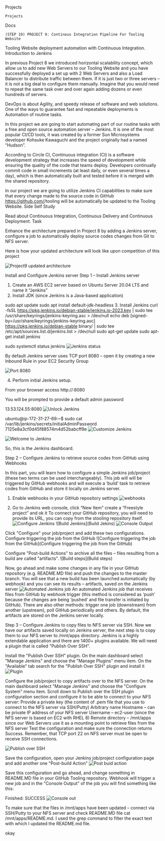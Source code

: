 Projects

    Projects

Docs

    (STEP 19) PROJECT 9: Continous Integration Pipeline For Tooling Website

Tooling Website deployment automation with Continuous Integration. Introduction to Jenkins

In previous Project 8 we introduced horizontal scalability concept, which allow us to add new Web Servers to our Tooling Website and you have successfully deployed a set up with 2 Web Servers and also a Load Balancer to distribute traffic between them. If it is just two or three servers – it is not a big deal to configure them manually. Imagine that you would need to repeat the same task over and over again adding dozens or even hundreds of servers.

DevOps is about Agility, and speedy release of software and web solutions. One of the ways to guarantee fast and repeatable deployments is Automation of routine tasks.

In this project we are going to start automating part of our routine tasks with a free and open source automation server – Jenkins. It is one of the most popular CI/CD tools, it was created by a former Sun Microsystems developer Kohsuke Kawaguchi and the project originally had a named “Hudson”.

According to Circle CI, Continuous integration (CI) is a software development strategy that increases the speed of development while ensuring the quality of the code that teams deploy. Developers continually commit code in small increments (at least daily, or even several times a day), which is then automatically built and tested before it is merged with the shared repository.

In our project we are going to utilize Jenkins CI capabilities to make sure that every change made to the source code in GitHub https://github.com/<yourname>/tooling will be automatically be updated to the Tooling Website.
Side Self Study

Read about Continuous Integration, Continuous Delivery and Continuous Deployment.
Task

Enhance the architecture prepared in Project 8 by adding a Jenkins server, configure a job to automatically deploy source codes changes from Git to NFS server.

Here is how your updated architecture will look like upon competition of this project


![Project9 updated architecture](Images/image-1.png)

Install and Configure Jenkins server
Step 1 – Install Jenkins server
1. Create an AWS EC2 server based on Ubuntu Server 20.04 LTS and name it “Jenkins”
2. Install JDK (since Jenkins is a Java-based application)

sudo apt update
sudo apt install default-jdk-headless
3. Install Jenkins
curl -fsSL https://pkg.jenkins.io/debian-stable/jenkins.io-2023.key | sudo tee \
  /usr/share/keyrings/jenkins-keyring.asc > /dev/null
echo deb [signed-by=/usr/share/keyrings/jenkins-keyring.asc] \
  https://pkg.jenkins.io/debian-stable binary/ | sudo tee \
  /etc/apt/sources.list.d/jenkins.list > /dev/null
sudo apt-get update
sudo apt-get install jenkins

sudo systemctl status jenkins
![Jenkins status](<Jenkins status.PNG>)

By default Jenkins server uses TCP port 8080 – open it by creating a new Inbound Rule in your EC2 Security Group

![Port 8080](<Port 8080.PNG>)
 
4. Perform initial Jenkins setup.

From your browser access http://<Jenkins-Server-Public-IP-Address-or-Public-DNS-Name>:8080

You will be prompted to provide a default admin password

13.53.124.55:8080
![Unlock Jenkins](<Unlock Jenkins.PNG>)

ubuntu@ip-172-31-27-69:~$ sudo cat /var/lib/jenkins/secrets/initialAdminPassword
7125e8a3cf0d45f88574m4d52babcff9e
![Customize Jenkins](<Images/Customize Jenkins.PNG>)

![Welcome to Jenkins](image.png)

So, this is the Jenkins dashboard.

Step 2 – Configure Jenkins to retrieve source codes from GitHub using Webhooks

In this part, you will learn how to configure a simple Jenkins job/project (these two terms can be used interchangeably). This job will will be triggered by GitHub webhooks and will execute a ‘build’ task to retrieve codes from GitHub and store it locally on Jenkins server.
1. Enable webhooks in your GitHub repository settings
![webhooks](Webhooks.PNG)

2. Go to Jenkins web console, click “New Item”  create a “Freestyle project” and ok it
To connect your GitHub repository, you will need to provide its URL, you can copy from the stooling repository itself.
![Configure Jenkins](image-1.png)
![Build Jenkins](Build Jekins)
![Console Output](image-3.png)

Click "Configure" your job/project and add these two configurations. Configure triggering the job from the GitHub
![Configure triggering the job from the GitHub](Configure triggering the job from the GitHub)

Configure "Post-build Actions" to archive all the files – files resulting from a build are called "artifacts".
![Build steps](Build steps)

Now, go ahead and make some changes in any file in your GitHub repository (e.g. README.MD file) and push the changes to the master branch. You will see that a new build has been launched automatically (by webhook) and you can see its results – artifacts, saved on the Jenkins server
![Automated Jenkins job](image-5.png)
An automated Jenkins job that receives files from GitHub by webhook trigger (this method is considered as ‘push’ because the changes are being ‘pushed’ and file transfer is initiated by GitHub). There are also other methods: trigger one job (downstream) from another (upstream), poll GitHub periodically and others. By default, the artifacts are stored on the Jenkins server locally.

Step 3 – Configure Jenkins to copy files to NFS server via SSH.
Now we have our artifacts saved locally on Jenkins server, the next step is to copy them to our NFS server to /mnt/apps directory. Jenkins is a highly extendable application and there are 1400+ plugins available. We will need a plugin that is called "Publish Over SSH".

Install the "Publish Over SSH" plugin. On the main dashboard select "Manage Jenkins" and choose the "Manage Plugins" menu item. On the "Available" tab search for the "Publish Over SSH" plugin and install it
![Plugin](image-6.png)

Configure the job/project to copy artifacts over to the NFS server. On the main dashboard select "Manage Jenkins" and choose the "Configure System" menu item. Scroll down to Publish over the SSH plugin configuration section and configure it to be able to connect to your NFS server:
Provide a private key (the content of .pem file that you use to connect to the NFS server via SSH/Putty)
Arbitrary name
Hostname – can be private IP address of your NFS server
Username – ec2-user (since the NFS server is based on EC2 with RHEL 8)
Remote directory – /mnt/apps since our Web Servers use it as a mounting point to retrieve files from the NFS server Test the configuration and make sure the connection returns Success. Remember, that TCP port 22 on NFS server must be open to receive SSH connections.

![Publish over SSH](image-7.png)

Save the configuration, open your Jenkins job/project configuration page and add another one "Post-build Action"
![Post buid action](image-8.png)

Save this configuration and go ahead, and change something in README.MD file in your GitHub Tooling repository. Webhook will trigger a new job and in the "Console Output" of the job you will find something like this:

Finished: SUCCESS
![Console out](image-9.png)

To make sure that the files in /mnt/apps have been updated – connect via SSH/Putty to your NFS server and check README.MD file cat /mnt/apps/README.md. I used the grep command to filter the exact text with which I updated the README.md file.

okay













